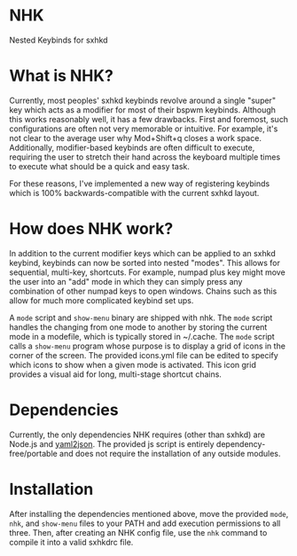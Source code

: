 # NHK
Nested Keybinds for sxhkd

# What is NHK?
Currently, most peoples' sxhkd keybinds revolve around a single "super" key which acts as a modifier for most of their bspwm keybinds. Although this works reasonably well, it has a few drawbacks. First and foremost, such configurations are often not very memorable or intuitive. For example, it's not clear to the average user why Mod+Shift+q closes a work space. Additionally, modifier-based keybinds are often difficult to execute, requiring the user to stretch their hand across the keyboard multiple times to execute what should be a quick and easy task.

For these reasons, I've implemented a new way of registering keybinds which is 100% backwards-compatible with the current sxhkd layout.

# How does NHK work?
In addition to the current modifier keys which can be applied to an sxhkd keybind, keybinds can now be sorted into nested "modes". This allows for sequential, multi-key, shortcuts. For example, numpad plus key might move the user into an "add" mode in which they can simply press any combination of other numpad keys to open windows. Chains such as this allow for much more complicated keybind set ups.

A ```mode``` script and ```show-menu``` binary are shipped with nhk. The ```mode``` script handles the changing from one mode to another by storing the current mode in a modefile, which is typically stored in ~/.cache. The ```mode``` script calls a ```show-menu``` program whose purpose is to display a grid of icons in the corner of the screen. The provided icons.yml file can be edited to specify which icons to show when a given mode is activated. This icon grid provides a visual aid for long, multi-stage shortcut chains.

# Dependencies
Currently, the only dependencies NHK requires (other than sxhkd) are Node.js and [yaml2json](https://github.com/bronze1man/yaml2json). The provided js script is entirely dependency-free/portable and does not require the installation of any outside modules.

# Installation
After installing the dependencies mentioned above, move the provided ```mode```, ```nhk```, and ```show-menu``` files to your PATH and add execution permissions to all three. Then, after creating an NHK config file, use the ```nhk``` command to compile it into a valid sxhkdrc file.
